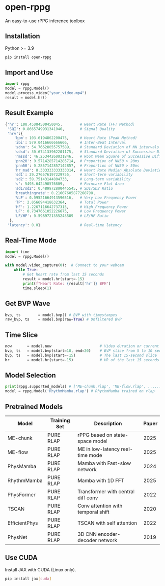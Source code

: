 # open-rppg
An easy-to-use rPPG inference toolbox

## Installation 
Python >= 3.9
```bash
pip install open-rppg
```
## Import and Use 
```python
import rppg
model = rppg.Model()
model.process_video("your_video.mp4")
result = model.hr()
```

## Result Example 
```python
{'hr': 100.45004500450045,        # Heart Rate (FFT Method)
 'SQI': 0.8665749931341046,       # Signal Quality
 'hrv':{
    'bpm': 103.6194862200475,     # Heart Rate (Peak Method)
    'ibi': 579.0416666666666,     # Inter-Beat Interval
    'sdnn': 54.76628055757589,    # Standard Deviation of NN intervals
    'sdsd': 30.674133962201175,   # Standard Deviation of Successive Differences
    'rmssd': 46.25344260031846,   # Root Mean Square of Successive Differences
    'pnn20': 0.5714285714285714,  # Proportion of NN50 > 20ms
    'pnn50': 0.2857142857142857,  # Proportion of NN50 > 50ms
    'hr_mad': 8.333333333333314,  # Heart Rate Median Absolute Deviation
    'sd1': 29.276576197229755,    # Short-term variability
    'sd2': 59.75143144804733,     # Long-term variability
    's': 5495.642490576809,       # Poincaré Plot Area
    'sd1/sd2': 0.489972800445545, # SD1/SD2 Ratio
    'breathingrate': 0.21607605877268798,
    'VLF': 0.09521664913596516,   # Very Low Frequency Power
    'TP': 2.056694418632364,      # Total Power
    'HF': 1.2267116642737315,     # High Frequency Power
    'LF': 0.7347661052226675,     # Low Frequency Power
    'LF/HF': 0.5989721355243509   # LF/HF Ratio
  },
 'latency': 0.0}                  # Real-time latency
```

## Real-Time Mode 
```python
import time
model = rppg.Model()

with model.video_capture(0):  # Connect to your webcam
    while True:
        # Get heart rate from last 15 seconds
        result = model.hr(start=-15)
        print(f"Heart Rate: {result['hr']} BPM")
        time.sleep(1)
```

## Get BVP Wave 
```python
bvp, ts        = model.bvp() # BVP with timestampes
raw_bvp, ts    = model.bvp(raw=True) # Unfiltered BVP
```

## Time Slice 
```python
now       = model.now                      # Video duration or current time
bvp, ts   = model.bvp(start=10, end=20)    # BVP slice from 5 to 10 seconds
bvp, ts   = model.bvp(start=-15)           # The last 15-second slice
hr        = model.hr(start=-15)            # HR of the last 15 seconds 
```

## Model Selection 
```python
print(rppg.supported_models) # ['ME-chunk.rlap', 'ME-flow.rlap', .......]
model = rppg.Model('RhythmMamba.rlap') # RhythmMamba trained on rlap
```
## Pretrained Models 
| Model | Training Set | Description | Paper |
|-|-|-|-| 
|ME-chunk|PURE RLAP|rPPG based on state-space model|2025|
|ME-flow|PURE RLAP|ME in low-latency real-time mode|2025| 
|PhysMamba|PURE RLAP|Mamba with Fast-slow network|2024|
|RhythmMamba|PURE RLAP|Mamba with 1D FFT|2025|
|PhysFormer|PURE RLAP|Transformer with central diff conv|2022| 
|TSCAN|PURE RLAP|Conv attention with temporal shift|2020|
|EfficientPhys|PURE RLAP|TSCAN with self attention|2022|
|PhysNet|PURE RLAP|3D CNN encoder-decoder network|2019| 

## Use CUDA 
Install JAX with CUDA (Linux only).
```bash
pip install jax[cuda]
```
